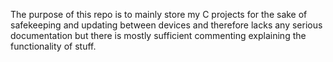  The purpose of this repo is to mainly store my C projects for the sake of safekeeping and
 updating between devices and therefore lacks any serious documentation but there is mostly
 sufficient commenting explaining the functionality of stuff.

 
